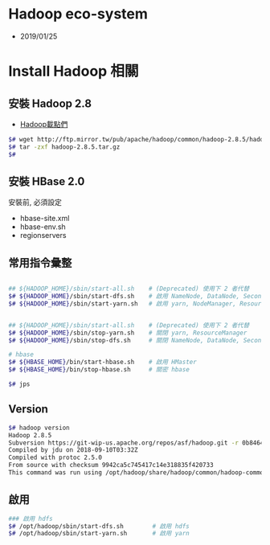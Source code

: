 # Hadoop eco-system

- 2019/01/25


# Install Hadoop 相關

## 安裝 Hadoop 2.8

- [Hadoop載點們](http://ftp.mirror.tw/pub/apache/hadoop/common/)

```sh
$# wget http://ftp.mirror.tw/pub/apache/hadoop/common/hadoop-2.8.5/hadoop-2.8.5.tar.gz
$# tar -zxf hadoop-2.8.5.tar.gz
$#
```

## 安裝 HBase 2.0

安裝前, 必須設定
- hbase-site.xml
- hbase-env.sh
- regionservers

## 常用指令彙整

```sh

## ${HADOOP_HOME}/sbin/start-all.sh    # (Deprecated) 使用下 2 者代替
$# ${HADOOP_HOME}/sbin/start-dfs.sh    # 啟用 NameNode, DataNode, SecondaryNameNode
$# ${HADOOP_HOME}/sbin/start-yarn.sh   # 啟用 yarn, NodeManager, ResourceManager


## ${HADOOP_HOME}/sbin/start-all.sh    # (Deprecated) 使用下 2 者代替
$# ${HADOOP_HOME}/sbin/stop-yarn.sh    # 關閉 yarn, ResourceManager
$# ${HADOOP_HOME}/sbin/stop-dfs.sh     # 關閉 NameNode, DataNode, SecondaryNameNode

# hbase
$# ${HBASE_HOME}/bin/start-hbase.sh    # 啟用 HMaster
$# ${HBASE_HOME}/bin/stop-hbase.sh     # 關密 hbase

$# jps
```


## Version

```sh
$# hadoop version
Hadoop 2.8.5
Subversion https://git-wip-us.apache.org/repos/asf/hadoop.git -r 0b8464d75227fcee2c6e7f2410377b3d53d3d5f8
Compiled by jdu on 2018-09-10T03:32Z
Compiled with protoc 2.5.0
From source with checksum 9942ca5c745417c14e318835f420733
This command was run using /opt/hadoop/share/hadoop/common/hadoop-common-2.8.5.jar
```

## 啟用

```sh
### 啟用 hdfs
$# /opt/hadoop/sbin/start-dfs.sh        # 啟用 hdfs
$# /opt/hadoop/sbin/start-yarn.sh       # 啟用 yarn

```
